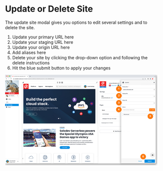# Update or Delete Site

The update site modal gives you options to edit several settings and to delete the site.
    
1. Update your primary URL here
2. Update your staging URL here
3. Update your origin URL here
4. Add aliases here
5. Delete your site by clicking the drop-down option and following the delete instructions
6. Hit the blue submit button to apply your changes
	
<a href="../../../images/sites-site-detail-update-lg.jpg" target="_blank"><img src="../../../images/sites-site-detail-update.jpg" style="margin: auto; display: block"></a>
